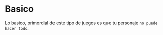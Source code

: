 # Basico
Lo basico, primordial de este tipo de juegos es que tu personaje ```no puede hacer todo```.
